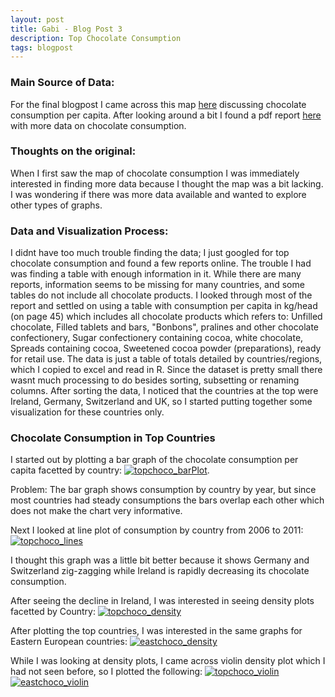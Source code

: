 ```yaml
---
layout: post
title: Gabi - Blog Post 3
description: Top Chocolate Consumption 
tags: blogpost
---
```


### Main Source of Data:
For the final blogpost I came across this map [here](http://www.confectionerynews.com/Markets/Interactive-Map-Top-20-chocolate-consuming-nations-of-2012) discussing chocolate consumption per capita. After looking around a bit I found a pdf report [here](http://caobisco.eu/public/images/page/caobisco-10072013170141-Ranking_of_consumption_FBW.pdf) with more data on chocolate consumption. 

### Thoughts on the original:
When I first saw the map of chocolate consumption I was immediately interested in finding more data because I thought the map was a bit lacking. I was wondering if there was more data available and wanted to explore other types of graphs.

### Data and Visualization Process:
I didnt have too much trouble finding the data; I just googled for top chocolate consumption and found a few reports online. The trouble I had was finding a table with enough information in it. While there are many reports, information seems to be missing for many countries, and some tables do not include all chocolate products. I looked through most of the report and settled on using a table with consumption per capita in kg/head (on page 45) which includes all chocolate products which refers to: Unfilled chocolate, Filled tablets and bars, "Bonbons", pralines and other chocolate confectionery, Sugar confectionery containing cocoa, white chocolate, Spreads containing cocoa, Sweetened cocoa powder (preparations), ready for retail use. The data is just a table of totals detailed by countries/regions, which I copied to excel and read in R. Since the dataset is pretty small there wasnt much processing to do besides sorting, subsetting or renaming columns. After sorting the data, I noticed that the countries at the top were Ireland, Germany, Switzerland and UK, so I started putting together some visualization for these countries only.

### Chocolate Consumption in Top Countries
I started out by plotting a bar graph of the chocolate consumption per capita facetted by country:
[![topchoco_barPlot](http://Gabya06.github.io/edav/assets/gaby_assets/topchoco_barPlot.png)](http://Gabya06.github.io/edav/assets/gaby_assets/topchoco_barPlot.png).


Problem: The bar graph shows consumption by country by year, but since most countries had steady consumptions the bars overlap each other which does not make the chart very informative. 

Next I looked at line plot of consumption by country from 2006 to 2011:
[![topchoco_lines](http://Gabya06.github.io/edav/assets/gaby_assets/topchoco_lines.png)](http://Gabya06.github.io/edav/assets/gaby_assets/topchoco_lines.png)

I thought this graph was a little bit better because it shows Germany and Switzerland zig-zagging while Ireland is rapidly decreasing its chocolate consumption.

After seeing the decline in Ireland, I was interested in seeing density plots facetted by Country:
[![topchoco_density](http://Gabya06.github.io/edav/assets/gaby_assets/topchoco_density.png)](http://Gabya06.github.io/edav/assets/gaby_assets/topchoco_density.png)

After plotting the top countries, I was interested in the same graphs for Eastern European countries:
[![eastchoco_density](http://Gabya06.github.io/edav/assets/gaby_assets/eastchoco_density.png)](http://Gabya06.github.io/edav/assets/gaby_assets/eastchoco_density.png)

While I was looking at density plots, I came across violin density plot which I had not seen before, so I plotted the following:
[![topchoco_violin](http://Gabya06.github.io/edav/assets/gaby_assets/topchoco_violin.png)](http://Gabya06.github.io/edav/assets/gaby_assets/topchoco_violin.png)
[![eastchoco_violin](http://Gabya06.github.io/edav/assets/gaby_assets/eastchoco_violin.png)](http://Gabya06.github.io/edav/assets/gaby_assets/eastchoco_violin.png)







